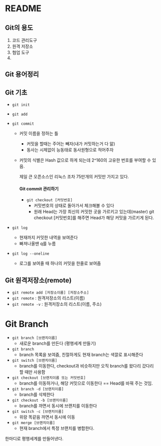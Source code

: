 # README

## Git의 용도

1. 코드 관리도구
2. 원격 저장소
3. 협업 도구
4. 

## Git 용어정리

## Git 기초

- `git init`

- `git add`

- `git commit`
  - 커밋 이름을 정하는 틀
    - 커밋을 할때는 주어는 빼자(내가 커밋하는거 다 앎)
    - 동사는 시제없이 능동태로 동사원형으로 적어주자
    
  - 커밋의 식별은 Hash 값으로 하게 되는데 2^160의 고유한 번호를 부여할 수 있음.
  
     제일 큰 오픈소스인 리눅스 조차 75만개의 커밋만 가지고 있다.
     
     #### Git commit 관리하기
     
     - `git checkout [커밋번호]`
        - 커밋번호의 상태로 돌아가서 체크해볼 수 있다
        - 원래 Head는 가장 최신의 커밋한 곳을 가르키고 있는데(master)  git checkout [커밋번호]를 해주면 Head가 해당 커밋을 가르키게 된다. 

- `git log`

  - 현재까지 커밋한 내역을 보여준다
  - 빠져나올땐 q를 누름

- `git log --oneline`

  - 로그를 보여줄 때 하나의 커밋을 한줄로 보여줌

## Git 원격저장소(remote)

- `git remote add [저장소이름] [저장소주소]`
- `git remote` : 원격저장소의 리스트(이름)
- `git remote -v` : 원격저장소의 리스트(이름, 주소)





# Git Branch

- `git branch [브랜치이름]`
  - 새로운 branch를 만든다 (평행세계 만들기)
- `git branch`
  - branch 목록을 보여줌, 친절하게도 현재 branch는 색깔로 표시해준다
- `git switch [브랜치이름]`
  - branch를 이동한다, checkout과 비슷하지만 오직 branch를 왔다리 갔다리 할 때만 사용함
- `git checkout [브랜치이름 또는 커밋번호]`
  - branch를 이동하거나, 해당 커밋으로 이동한다 == Head를 바꿔 주는 것임.
- `git branch -d [브랜치이름]`
  - branch를 삭제한다
- `git checkout -b [브랜치이름]`
  - branch를 까면서 동시에 브랜치를 이동한다
- `git switch -c [브랜치이름]`
  - 위랑 똑같음 까면서 동시에 이동
- `git merge [브랜치이름]`
  - 현재 branch에서 특정 브랜치를 병합한다.

한마디로 평행세계를 만들어낸다.

